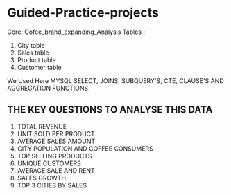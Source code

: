 # Guided-Practice-projects

Core: Cofee_brand_expanding_Analysis
Tables :
1. City table
2. Sales table
3. Product table
4. Customer table

We Used Here MYSQL SELECT, JOINS, SUBQUERY'S, CTE, CLAUSE'S AND AGGREGATION FUNCTIONS.


## THE KEY QUESTIONS TO ANALYSE THIS DATA

1. TOTAL REVENUE
2. UNIT SOLD PER PRODUCT
3. AVERAGE SALES AMOUNT
4. CITY POPULATION AND COFFEE CONSUMERS
6. TOP SELLING PRODUCTS
7. UNIQUE CUSTOMERS
8. AVERAGE SALE AND RENT
9. SALES GROWTH
10. TOP 3 CITIES BY SALES






